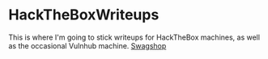 # HackTheBoxWriteups
This is where I'm going to stick writeups for HackTheBox machines, as well as the occasional Vulnhub machine.
<a href=https://github.com/yaboygmoney/HackTheBoxWriteups/Wiki>Swagshop</a>
